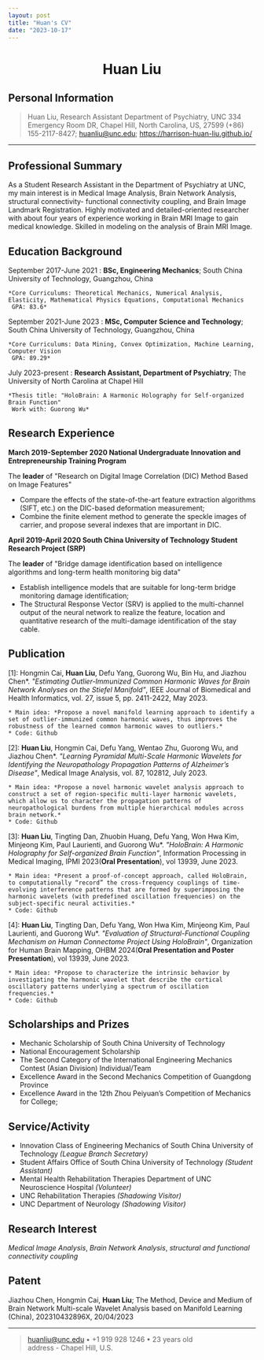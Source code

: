 ```yaml
---
layout: post
title: "Huan's CV"
date: "2023-10-17"
---
```



**<center>Huan Liu</center>**
============

Personal Information
----

>  Huan Liu, Research Assistant
>  Department of Psychiatry, UNC
>  334 Emergency Room DR, Chapel Hill, North Carolina, US, 27599
>  (+86) 155-2117-8427; huanliu@unc.edu; https://harrison-huan-liu.github.io/

----

Professional Summary
----

As a Student Research Assistant in the Department of Psychiatry at UNC, my main interest is in Medical Image Analysis, Brain Network Analysis, structural connectivity- functional connectivity coupling, and Brain Image Landmark Registration. Highly motivated and detailed-oriented researcher with about four years of experience working in Brain MRI Image to gain medical knowledge. Skilled in modeling on the analysis of Brain MRI Image.

Education Background
---------

September 2017-June 2021
:   **BSc, Engineering Mechanics**; South China University of Technology, Guangzhou, China

    *Core Curriculums: Theoretical Mechanics, Numerical Analysis, Elasticity, Mathematical Physics Equations, Computational Mechanics
     GPA: 83.6*

September 2021-June 2023
:   **MSc, Computer Science and Technology**; South China University of Technology, Guangzhou, China

    *Core Curriculums: Data Mining, Convex Optimization, Machine Learning, Computer Vision
	 GPA: 89.29*

July 2023-present
:   **Research Assistant, Department of Psychiatry**; The University of North Carolina at Chapel Hill

    *Thesis title: "HoloBrain: A Harmonic Holography for Self-organized Brain Function"
	 Work with: Guorong Wu*


Research Experience
----------

**March 2019-September 2020 National Undergraduate Innovation and Entrepreneurship Training Program**

The **leader** of "Research on Digital Image Correlation (DIC) Method Based on Image Features"

* Compare the effects of the state-of-the-art feature extraction algorithms (SIFT, etc.) on the DIC-based deformation measurement;
* Combine the finite element method to generate the speckle images of carrier, and propose several indexes that are important in DIC.

**April 2019-April 2020 South China University of Technology Student Research Project (SRP)**

The **leader** of "Bridge damage identification based on intelligence algorithms and long-term health monitoring big data"

* Establish intelligence models that are suitable for long-term bridge monitoring damage identification;
* The Structural Response Vector (SRV) is applied to the multi-channel output of the neural network to realize the feature, location and quantitative research of the multi-damage identification of the stay cable.


Publication
--------------------

[1]:   Hongmin Cai, **Huan Liu**, Defu Yang, Guorong Wu, Bin Hu, and Jiazhou Chen*. *"Estimating Outlier-Immunized Common Harmonic Waves for Brain Network Analyses on the Stiefel Manifold"*, IEEE Journal of Biomedical and Health Informatics, vol. 27, issue 5, pp. 2411-2422, May 2023.

    * Main idea: *Propose a novel manifold learning approach to identify a set of outlier-immunized common harmonic waves, thus improves the robustness of the learned common harmonic waves to outliers.*
	* Code: Github

[2]:   **Huan Liu**, Hongmin Cai, Defu Yang, Wentao Zhu, Guorong Wu, and Jiazhou Chen*. *"Learning Pyramidal Multi-Scale Harmonic Wavelets for Identifying the Neuropathology Propagation Patterns of Alzheimer’s Disease"*, Medical Image Analysis, vol. 87, 102812, July 2023.

    * Main idea: *Propose a novel harmonic wavelet analysis approach to construct a set of region-specific multi-layer harmonic wavelets, which allow us to character the propagation patterns of neuropathological burdens from multiple hierarchical modules across brain network.*
	* Code: Github

[3]:   **Huan Liu**, Tingting Dan, Zhuobin Huang, Defu Yang, Won Hwa Kim, Minjeong Kim, Paul Laurienti, and Guorong Wu*. *"HoloBrain: A Harmonic Holography for Self-organized Brain Function"*, Information Processing in Medical Imaging, IPMI 2023(**Oral Presentation**), vol 13939, June 2023.

    * Main idea: *Present a proof-of-concept approach, called HoloBrain, to computationally “record” the cross-frequency couplings of time-evolving interference patterns that are formed by superimposing the harmonic wavelets (with predefined oscillation frequencies) on the subject-specific neural activities.*
	* Code: Github

[4]:   **Huan Liu**, Tingting Dan, Defu Yang, Won Hwa Kim, Minjeong Kim, Paul Laurienti, and Guorong Wu*. *"Evaluation of Structural-Functional Coupling Mechanism on Human Connectome Project Using HoloBrain"*, Organization for Human Brain Mapping, OHBM 2024(**Oral Presentation and Poster Presentation**), vol 13939, June 2023.

    * Main idea: *Propose to characterize the intrinsic behavior by investigating the harmonic wavelet that describe the cortical oscillatory patterns underlying a spectrum of oscillation frequencies.*
	* Code: Github

Scholarships and Prizes
----------------------------------------
* Mechanic Scholarship of South China University of Technology
* National Encouragement Scholarship
* The Second Category of the International Engineering Mechanics Contest (Asian Division) Individual/Team
* Excellence Award in the Second Mechanics Competition of Guangdong Province
* Excellence Award in the 12th Zhou Peiyuan’s Competition of Mechanics for College;


Service/Activity
-----------------------------------------
* Innovation Class of Engineering Mechanics of South China University of Technology *(League Branch Secretary)*
* Student Affairs Office of South China University of Technology *(Student Assistant)*
* Mental Health Rehabilitation Therapies Department of UNC Neuroscience Hospital *(Volunteer)*
* UNC Rehabilitation Therapies *(Shadowing Visitor)*
* UNC Department of Neurology *(Shadowing Visitor)*

Research Interest
-----------------------------------------
*Medical Image Analysis*, *Brain Network Analysis*, *structural and functional connectivity coupling*

Patent
-----------------------------------------
Jiazhou Chen, Hongmin Cai, **Huan Liu**; The Method, Device and Medium of Brain Network Multi-scale Wavelet Analysis based on Manifold Learning (China), 202310432896X, 20/04/2023

----

> <huanliu@unc.edu> • +1 919 928 1246 • 23 years old\
> address - Chapel Hill, U.S.



